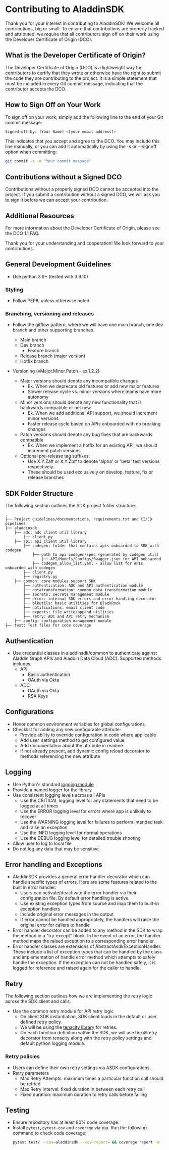 # Contributing to AladdinSDK

Thank you for your interest in contributing to AladdinSDK! We welcome all contributions, big or small. To ensure that contributions are properly tracked and attributed, we require that all contributors sign off on their work using the Developer Certificate of Origin (DCO).

## What is the Developer Certificate of Origin?

The Developer Certificate of Origin (DCO) is a lightweight way for contributors to certify that they wrote or otherwise have the right to submit the code they are contributing to the project. It is a simple statement that must be included in every Git commit message, indicating that the contributor accepts the DCO.

## How to Sign Off on Your Work

To sign off on your work, simply add the following line to the end of your Git commit message:

```bash
Signed-off-by: [Your Name] <[your email address]>
```

This indicates that you accept and agree to the DCO. You may include this line manually, or you can add it automatically by using the -s or --signoff option when committing:

```bash
git commit -s -m "Your commit message"
```

## Contributions without a Signed DCO

Contributions without a properly signed DCO cannot be accepted into the project. If you submit a contribution without a signed DCO, we will ask you to sign it before we can accept your contribution.

## Additional Resources

For more information about the Developer Certificate of Origin, please see the DCO 1.1 FAQ.

Thank you for your understanding and cooperation! We look forward to your contributions.

## General Development Guidelines 
- Use python 3.9+ (tested with 3.9.10)

### Styling 
- Follow PEP8, unless otherwise noted 

### Branching, versioning and releases
- Follow the gitflow pattern, where we will have one main branch, one dev branch and other supporting branches.
    - Main branch
    - Dev branch
        - Feature branch
    - Release branch (major version)
    - Hotfix branch

- Versioning (vMajor.Minor.Patch - ex.1.2.2)
    - Major versions should denote any incompatible changes
        - Ex. When we deprecate old features or add new major features 
        - Slower release cycle vs. minor versions where teams have more autonomy 
    - Minor versions should denote any new functionality that is backwards compatible or net new
        - Ex. When we add additional API support, we should increment minor versions
        - Faster release cycle based on APIs onboarded with no breaking changes
    - Patch versions should denote any bug fixes that are backwards compatible 
        - Ex. When we implement a hotfix for an existing API, we should increment patch versions
    - Optional pre-release tag suffixes:
        - Use X.Y.Za# or X.Y.Zb# to denote 'alpha' or 'beta' test versions respectively.
        - These should be used exclusively on develop, feature, fix or release branches


## SDK Folder Structure
The following section outlines the SDK project folder structure:
 
    .
    ├── Project guidelines/documentations, requirements.txt and CI/CD pipelines
    ├── aladdinsdk: 
        ├── adc: adc client util library 
			├── client.py
        ├── api: api client util library 
            ├── codegen: folder that contains apis onboarded to SDK with codegen
                ├── path to api codegen/spec (generated by codegen util)
                    ├── API/Models/Configs/Swagger.json for API onboarded
                ├── codegen_allow_list.yaml - allow list for APIs onboarded with codegen
            ├── client.py
            ├── registry.py
        ├── common: core modules support SDK 
            ├── authentication: ADC and API authentication module
            ├── datatransformation: common data transformation module
            ├── secrets: secrets management module
            ├── error: internal SDK errors and error handling decorator
            ├── blkutils: basic utilities for BlackRock
            ├── notifications: email client code
            ├── exports: file write/append utilities
            ├── retry: ADC and API retry mechanism
        ├── config: configuration management module 
    ├── test: Test files for code coverage

## Authentication
- Use credential classes in aladdinsdk/common to authenticate against Aladdin Graph APIs and Aladdin Data Cloud (ADC). Supported methods includes:
    - API 
        - Basic authentication 
        - OAuth via Okta
    - ADC
        - OAuth via Okta 
        - RSA Keys

## Configurations 
- Honor common environment variables for global configurations.
- Checklist for adding any new configurable attribute:
    - Provide ability to override configuration in code where applicable
    - Add user_settings method to get configured value
    - Add documentation about the attribute in readme
    - If not already present, add dynamic config reload decorator to methods referencing the new attribute

## Logging
- Use Python's standard [logging module](https://docs.python.org/3/library/logging.html)
- Provide a named logger for the library 
- Use consistent logging levels across all APIs
    - Use the CRITICAL logging level for any statements that need to be logged at all times
    - Use the ERROR logging level for errors where app is unlikely to recover
    - Use the WARNING logging level for failures to perform intended task and raise an exception
    - Use the INFO logging level for normal operations
    - Use the DEBUG logging level for detailed trouble shooting 
- Allow user to log to local file
- Do not log any data that may be sensitive

## Error handling and Exceptions 
- AladdinSDK provides a general error handler decorator which can handle specific types of errors. Here are some features related to the built in error handler:
    - Users can activate/deactivate the error handler via their configuration file. By default error handling is active.
    - Use existing exception types from source and map them to built-in exception handlers
    - Include original error messages in the output 
    - If error cannot be handled appropriately, the handlers will raise the original error for callers to handle
- Error handler decorator can be added to any method in the SDK to wrap the method in a "try-except" block.
In the event of an error, the handler method maps the raised exception to a corresponding error handler.
- Error handler classes are extensions of AbstractAsdkExceptionHandler. These include a list of exception types that can be handled by the class and implementation of handle error method which attempts to safely handle the exception. If the exception can not be handled safely, it is logged for reference and raised again for the caller to handle.

## Retry 
The following section outlines how we are implementing the retry logic across the SDK client and calls.
- Use the common retry module for API retry logic
    - On client SDK instantiation, SDK client loads in the default or user defined retry policy.
    - We will be using the [tenacity library](https://tenacity.readthedocs.io/en/latest/) for retries.
    - On each function definition within the SDK, we will use the @retry decorator from tenacity along with the retry policy settings and default python logging module. 

### Retry policies
- Users can define their own retry settings via ASDK configurations. 
- Retry parameters 
    - Max Retry Attempts: maximum times a particular function call should be retried 
    - Max Retry Interval: fixed duration in between each retry call
    - Fixed duration: maximum duration to retry calls before failing

## Testing
- Ensure repository has at least 80% code coverage.
- Install `pytest`, `pytest-cov` and `coverage` via pip. Run the following command to check code coverage:
    ```sh
    pytest test/ --cov=aladdinsdk --cov-report= && coverage report -m
    ```
